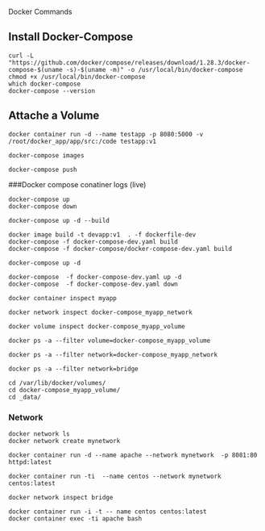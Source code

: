 Docker Commands
## Install Docker-Compose
```
curl -L "https://github.com/docker/compose/releases/download/1.28.3/docker-compose-$(uname -s)-$(uname -m)" -o /usr/local/bin/docker-compose
chmod +x /usr/local/bin/docker-compose
which docker-compose
docker-compose --version
```
## Attache a Volume
```
docker container run -d --name testapp -p 8080:5000 -v  /root/docker_app/app/src:/code testapp:v1
```

```
docker-compose images
```
```
docker-compose push
```
###Docker compose conatiner logs (live)
```
docker-compose up
docker-compose down
```
```
docker-compose up -d --build
```
```
docker image build -t devapp:v1  . -f dockerfile-dev
docker-compose -f docker-compose-dev.yaml build
docker-compose -f docker-compose/docker-compose-dev.yaml build
```
```
docker-compose up -d
```
```
docker-compose  -f docker-compose-dev.yaml up -d
docker-compose  -f docker-compose-dev.yaml down
```
```
docker container inspect myapp
```
```
docker network inspect docker-compose_myapp_network
```
```
docker volume inspect docker-compose_myapp_volume
```
```
docker ps -a --filter volume=docker-compose_myapp_volume
```
```
docker ps -a --filter network=docker-compose_myapp_network
```
```
docker ps -a --filter network=bridge
```
```
cd /var/lib/docker/volumes/
cd docker-compose_myapp_volume/
cd _data/
```
### Network
```
docker network ls
docker network create mynetwork

```

```
docker container run -d --name apache --network mynetwork  -p 8081:80 httpd:latest
```
```
docker container run -ti  --name centos --network mynetwork centos:latest
```
```
docker network inspect bridge
```
```
docker container run -i -t -- name centos centos:latest
docker container exec -ti apache bash
```